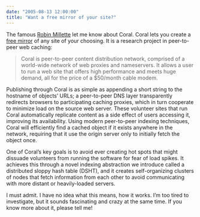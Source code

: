 ```yaml
---
date: "2005-08-13 12:00:00"
title: "Want a free mirror of your site?"
---
```




The famous [Robin Millette](http://robin.millette.info/) let me know about Coral. Coral lets you create a [free mirror](http://www.coralcdn.org/) of any site of your choosing. It is a research project in peer-to-peer web caching:

> Coral is peer-to-peer content distribution network, comprised of a world-wide network of web proxies and nameservers. It allows a user to run a web site that offers high performance and meets huge demand, all for the price of a $50/month cable modem.

Publishing through Coral is as simple as appending a short string to the hostname of objects&rsquo; URLs; a peer-to-peer DNS layer transparently redirects browsers to participating caching proxies, which in turn cooperate to minimize load on the source web server. These volunteer sites that run Coral automatically replicate content as a side effect of users accessing it, improving its availability. Using modern peer-to-peer indexing techniques, Coral will efficiently find a cached object if it exists anywhere in the network, requiring that it use the origin server only to initially fetch the object once.

One of Coral&rsquo;s key goals is to avoid ever creating hot spots that might dissuade volunteers from running the software for fear of load spikes. It achieves this through a novel indexing abstraction we introduce called a distributed sloppy hash table (DSHT), and it creates self-organizing clusters of nodes that fetch information from each other to avoid communicating with more distant or heavily-loaded servers. 


I must admit. I have no idea what this means, how it works. I&rsquo;m too tired to investigate, but it sounds fascinating and crazy at the same time. If you know more about it, please tell me!

